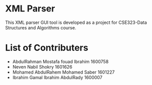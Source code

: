 # XML Parser
This XML parser GUI tool is developed as a project for CSE323-Data Structures and Algorithms course.
# List of Contributers
* AbdulRahman Mostafa fouad Ibrahim     1600758
* Neven Nabil Shokry                    1601626
* Mohamed AbdulRahem Mohamed Saber      1601227
* Ibrahim Gamal Ibrahim AbdulRady       1600007
